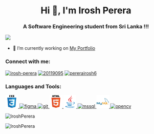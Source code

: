 <h1 align="center">Hi 👋, I'm Irosh Perera</h1>
<h3 align="center">A Software Engineering student from Sri Lanka !!!</h3>



<img src="https://e1.pxfuel.com/desktop-wallpaper/277/636/desktop-wallpaper-software-engineer-posted-by-ryan-johnson-front-end-developer.jpg">

- 🔭 I’m currently working on [My Portfolio](https://github.com/IroshPerera/my_portfolio.git)

<h3 align="left">Connect with me:</h3>
<p align="left">
<a href="https://linkedin.com/in/irosh-perera" target="blank"><img align="center" src="https://raw.githubusercontent.com/rahuldkjain/github-profile-readme-generator/master/src/images/icons/Social/linked-in-alt.svg" alt="irosh-perera" height="30" width="40" /></a>
<a href="https://stackoverflow.com/users/20119095" target="blank"><img align="center" src="https://raw.githubusercontent.com/rahuldkjain/github-profile-readme-generator/master/src/images/icons/Social/stack-overflow.svg" alt="20119095" height="30" width="40" /></a>
<a href="https://www.hackerrank.com/pererairosh6" target="blank"><img align="center" src="https://raw.githubusercontent.com/rahuldkjain/github-profile-readme-generator/master/src/images/icons/Social/hackerrank.svg" alt="pererairosh6" height="30" width="40" /></a>
</p>

<h3 align="left">Languages and Tools:</h3>
<p align="left"> <a href="https://www.w3schools.com/css/" target="_blank" rel="noreferrer"> <img src="https://raw.githubusercontent.com/devicons/devicon/master/icons/css3/css3-original-wordmark.svg" alt="css3" width="40" height="40"/> </a> <a href="https://www.figma.com/" target="_blank" rel="noreferrer"> <img src="https://www.vectorlogo.zone/logos/figma/figma-icon.svg" alt="figma" width="40" height="40"/> </a> <a href="https://git-scm.com/" target="_blank" rel="noreferrer"> <img src="https://www.vectorlogo.zone/logos/git-scm/git-scm-icon.svg" alt="git" width="40" height="40"/> </a> <a href="https://www.w3.org/html/" target="_blank" rel="noreferrer"> <img src="https://raw.githubusercontent.com/devicons/devicon/master/icons/html5/html5-original-wordmark.svg" alt="html5" width="40" height="40"/> </a> <a href="https://www.java.com" target="_blank" rel="noreferrer"> <img src="https://raw.githubusercontent.com/devicons/devicon/master/icons/java/java-original.svg" alt="java" width="40" height="40"/> </a> <a href="https://www.microsoft.com/en-us/sql-server" target="_blank" rel="noreferrer"> <img src="https://www.svgrepo.com/show/303229/microsoft-sql-server-logo.svg" alt="mssql" width="40" height="40"/> </a> <a href="https://www.mysql.com/" target="_blank" rel="noreferrer"> <img src="https://raw.githubusercontent.com/devicons/devicon/master/icons/mysql/mysql-original-wordmark.svg" alt="mysql" width="40" height="40"/> </a> <a href="https://opencv.org/" target="_blank" rel="noreferrer"> <img src="https://www.vectorlogo.zone/logos/opencv/opencv-icon.svg" alt="opencv" width="40" height="40"/> </a> </p>
  
<p align="left"> <img src="https://komarev.com/ghpvc/?username=IroshPerera&label=Profile%20views&color=0e75b6&style=flat" alt="IroshPerera" /> </p>
<p><img align="left" src="https://github-readme-stats.vercel.app/api/top-langs?username=IroshPerera&show_icons=true&locale=en&layout=compact" alt="IroshPerera" /></p>
